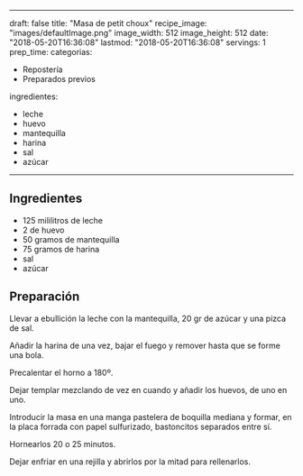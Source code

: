 
---
draft: false
title: "Masa de petit choux"
recipe_image: "images/defaultImage.png"
image_width: 512
image_height: 512
date: "2018-05-20T16:36:08"
lastmod: "2018-05-20T16:36:08"
servings: 1
prep_time: 
categorias:
  - Repostería
  - Preparados previos

ingredientes:
  - leche
  - huevo
  - mantequilla
  - harina
  - sal
  - azúcar
---

## Ingredientes
- 125 mililitros de leche
- 2  de huevo
- 50 gramos de mantequilla
- 75 gramos de harina
- sal
- azúcar

## Preparación
Llevar a ebullición la leche con la mantequilla, 20 gr de azúcar y una pizca de sal.

Añadir la harina de una vez, bajar el fuego y remover hasta que se forme una bola.

Precalentar el horno a 180º.

Dejar templar mezclando de vez en cuando y añadir los huevos, de uno en uno.

Introducir la masa en una manga pastelera de boquilla mediana y formar, en la placa forrada con papel sulfurizado, bastoncitos separados entre sí.

Hornearlos 20 o 25 minutos.

Dejar enfriar en una rejilla y abrirlos por la mitad para rellenarlos.


